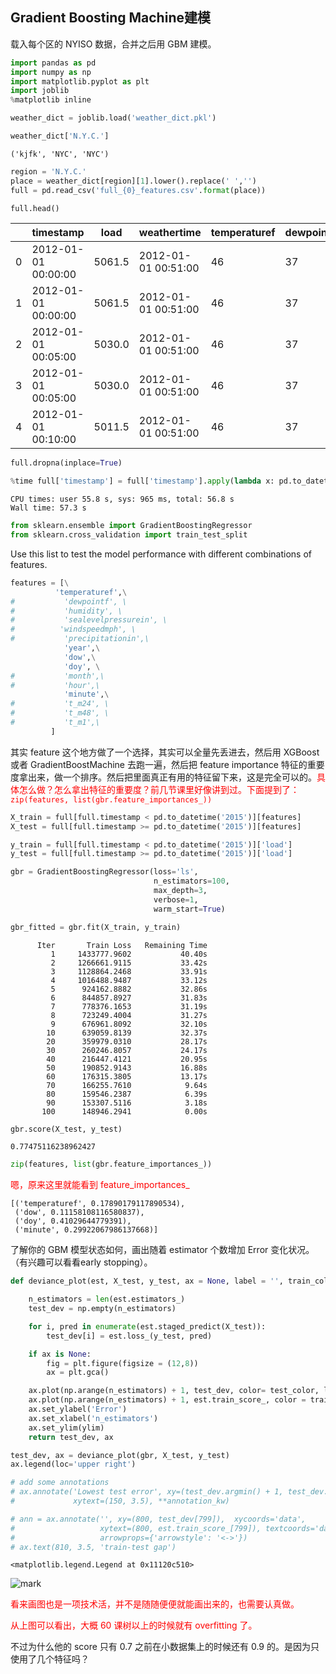 
## Gradient Boosting Machine建模

载入每个区的 NYISO 数据，合并之后用 GBM 建模。


```python
import pandas as pd
import numpy as np
import matplotlib.pyplot as plt
import joblib
%matplotlib inline
```


```python
weather_dict = joblib.load('weather_dict.pkl')
```


```python
weather_dict['N.Y.C.']
```

```
('kjfk', 'NYC', 'NYC')
```




```python
region = 'N.Y.C.'
place = weather_dict[region][1].lower().replace(' ','')
full = pd.read_csv('full_{0}_features.csv'.format(place))
```


```python
full.head()
```


|      | timestamp           | load   | weathertime         | temperaturef | dewpointf | humidity | sealevelpressurein | winddirection | windspeedmph | precipitationin | dow  | doy  | day  | month | year | hour | minute | t_m24  | t_m48  | tdif |
| ---- | ------------------- | ------ | ------------------- | ------------ | --------- | -------- | ------------------ | ------------- | ------------ | --------------- | ---- | ---- | ---- | ----- | ---- | ---- | ------ | ------ | ------ | ---- |
| 0    | 2012-01-01 00:00:00 | 5061.5 | 2012-01-01 00:51:00 | 46           | 37        | 71       | 30.04              | WNW           | 10.4         | 0               | 6    | 1    | 1    | 1     | 2012 | 0    | 0      | 5061.5 | 5061.5 | 0    |
| 1    | 2012-01-01 00:00:00 | 5061.5 | 2012-01-01 00:51:00 | 46           | 37        | 71       | 30.04              | WNW           | 10.4         | 0               | 6    | 1    | 1    | 1     | 2012 | 0    | 0      | 5061.5 | 5061.5 | 0    |
| 2    | 2012-01-01 00:05:00 | 5030.0 | 2012-01-01 00:51:00 | 46           | 37        | 71       | 30.04              | WNW           | 10.4         | 0               | 6    | 1    | 1    | 1     | 2012 | 0    | 5      | 5030.0 | 5030.0 | 0    |
| 3    | 2012-01-01 00:05:00 | 5030.0 | 2012-01-01 00:51:00 | 46           | 37        | 71       | 30.04              | WNW           | 10.4         | 0               | 6    | 1    | 1    | 1     | 2012 | 0    | 5      | 5030.0 | 5030.0 | 0    |
| 4    | 2012-01-01 00:10:00 | 5011.5 | 2012-01-01 00:51:00 | 46           | 37        | 71       | 30.04              | WNW           | 10.4         | 0               | 6    | 1    | 1    | 1     | 2012 | 0    | 10     | 5011.5 | 5011.5 | 0    |





```python
full.dropna(inplace=True)
```


```python
%time full['timestamp'] = full['timestamp'].apply(lambda x: pd.to_datetime(x))
```

```
CPU times: user 55.8 s, sys: 965 ms, total: 56.8 s
Wall time: 57.3 s
```



```python
from sklearn.ensemble import GradientBoostingRegressor
from sklearn.cross_validation import train_test_split
```

Use this list to test the model performance with different combinations of features.


```python
features = [\
          'temperaturef',\
#           'dewpointf', \
#           'humidity', \
#           'sealevelpressurein', \
#          'windspeedmph', \
#           'precipitationin',\
            'year',\
            'dow',\
            'doy', \
#           'month',\
#           'hour',\
            'minute',\
#           't_m24', \
#           't_m48', \
#           't_m1',\
         ]
```

其实  feature 这个地方做了一个选择，其实可以全量先丢进去，然后用 XGBoost 或者 GradientBoostMachine 去跑一遍，然后把 feature importance 特征的重要度拿出来，做一个排序。然后把里面真正有用的特征留下来，这是完全可以的。<span style="color:red;">具体怎么做？怎么拿出特征的重要度？前几节课里好像讲到过。下面提到了：`zip(features, list(gbr.feature_importances_))`</span>


```python
X_train = full[full.timestamp < pd.to_datetime('2015')][features]
X_test = full[full.timestamp >= pd.to_datetime('2015')][features]

y_train = full[full.timestamp < pd.to_datetime('2015')]['load']
y_test = full[full.timestamp >= pd.to_datetime('2015')]['load']
```


```python
gbr = GradientBoostingRegressor(loss='ls',
                                n_estimators=100,
                                max_depth=3,
                                verbose=1,
                                warm_start=True)
```


```python
gbr_fitted = gbr.fit(X_train, y_train)
```

```
      Iter       Train Loss   Remaining Time
         1     1433777.9602           40.40s
         2     1266661.9115           33.42s
         3     1128864.2468           33.91s
         4     1016488.9487           33.12s
         5      924162.8882           32.86s
         6      844857.8927           31.83s
         7      778376.1653           31.19s
         8      723249.4004           31.27s
         9      676961.8092           32.10s
        10      639059.8139           32.37s
        20      359979.0310           28.17s
        30      260246.8057           24.17s
        40      216447.4121           20.95s
        50      190852.9143           16.88s
        60      176315.3805           13.17s
        70      166255.7610            9.64s
        80      159546.2387            6.39s
        90      153307.5116            3.18s
       100      148946.2941            0.00s
```



```python
gbr.score(X_test, y_test)
```




```
0.77475116238962427
```




```python
zip(features, list(gbr.feature_importances_))
```

<span style="color:red;">嗯，原来这里就能看到 feature_importances_ </span>

```
[('temperaturef', 0.17890179117890534),
 ('dow', 0.11158108116580837),
 ('doy', 0.41029644779391),
 ('minute', 0.29922067986137668)]
```



了解你的 GBM 模型状态如何，画出随着 estimator 个数增加 Error 变化状况。（有兴趣可以看看early stopping）。


```python
def deviance_plot(est, X_test, y_test, ax = None, label = '', train_color='#2c7bb6', test_color = '#d7191c', alpha= 1.0, ylim = (0,1000000)):

    n_estimators = len(est.estimators_)
    test_dev = np.empty(n_estimators)

    for i, pred in enumerate(est.staged_predict(X_test)):
        test_dev[i] = est.loss_(y_test, pred)

    if ax is None:
        fig = plt.figure(figsize = (12,8))
        ax = plt.gca()

    ax.plot(np.arange(n_estimators) + 1, test_dev, color= test_color, label = 'Test %s' % label, linewidth=2, alpha=alpha)
    ax.plot(np.arange(n_estimators) + 1, est.train_score_, color = train_color, label= 'Train %s' % label, linewidth=2, alpha=alpha)
    ax.set_ylabel('Error')
    ax.set_xlabel('n_estimators')
    ax.set_ylim(ylim)
    return test_dev, ax

test_dev, ax = deviance_plot(gbr, X_test, y_test)
ax.legend(loc='upper right')

# add some annotations
# ax.annotate('Lowest test error', xy=(test_dev.argmin() + 1, test_dev.min() + 0.02),
#             xytext=(150, 3.5), **annotation_kw)

# ann = ax.annotate('', xy=(800, test_dev[799]),  xycoords='data',
#                   xytext=(800, est.train_score_[799]), textcoords='data',
#                   arrowprops={'arrowstyle': '<->'})
# ax.text(810, 3.5, 'train-test gap')
```




```
<matplotlib.legend.Legend at 0x11120c510>
```



![mark](http://pacdb2bfr.bkt.clouddn.com/blog/image/180725/fmBgDfFb17.png?imageslim)



<span style="color:red;">看来画图也是一项技术活，并不是随随便便就能画出来的，也需要认真做。</span>

<span style="color:red;">从上图可以看出，大概 60 课树以上的时候就有 overfitting 了。</span>


不过为什么他的 score 只有 0.7 之前在小数据集上的时候还有 0.9 的。是因为只使用了几个特征吗？
